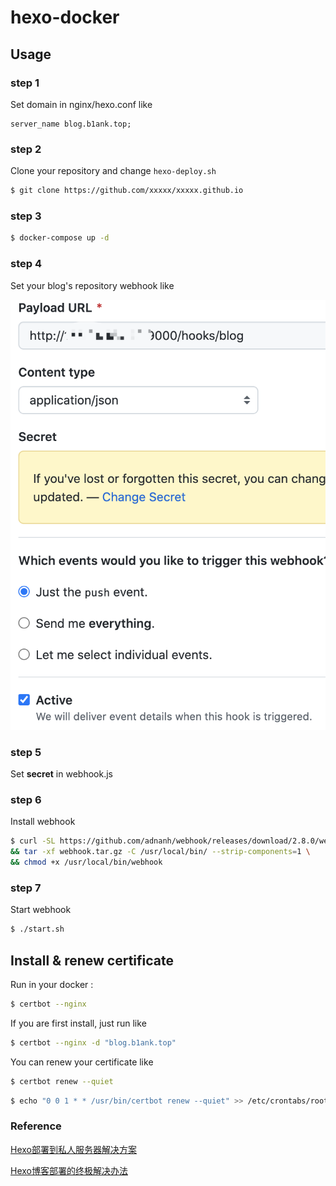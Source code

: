 # hexo-docker

## Usage

### step 1

Set domain in nginx/hexo.conf like

```
server_name blog.b1ank.top;
```

### step 2

Clone your repository and change `hexo-deploy.sh` 

```bash
$ git clone https://github.com/xxxxx/xxxxx.github.io
```

### step 3

```bash
$ docker-compose up -d
```

### step 4

Set your blog's repository webhook like

![image-20211020210146790](image-20211020210146790.png)

### step 5

Set **secret** in webhook.js

### step 6

Install webhook

```bash
$ curl -SL https://github.com/adnanh/webhook/releases/download/2.8.0/webhook-linux-amd64.tar.gz -o webhook.tar.gz \
&& tar -xf webhook.tar.gz -C /usr/local/bin/ --strip-components=1 \
&& chmod +x /usr/local/bin/webhook
```

### step 7

Start webhook

```bash
$ ./start.sh
```

## Install & renew certificate

Run in your docker :


```bash
$ certbot --nginx
```

If you are first install,  just run like

```bash
$ certbot --nginx -d "blog.b1ank.top"
```

You can renew your certificate like

```bash
$ certbot renew --quiet
```

```bash
$ echo "0 0 1 * * /usr/bin/certbot renew --quiet" >> /etc/crontabs/root
```

### Reference

[Hexo部署到私人服务器解决方案](https://www.cnblogs.com/qmdx00/p/13472355.html)

[Hexo博客部署的终极解决办法](https://segmentfault.com/a/1190000040647484)

